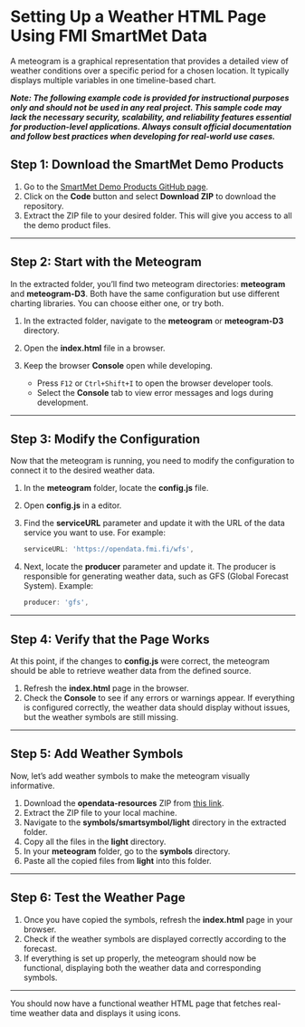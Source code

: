 
# Setting Up a Weather HTML Page Using FMI SmartMet Data

A meteogram is a graphical representation that provides a detailed view of weather conditions over a specific period for a chosen location. It typically displays multiple variables in one timeline-based chart.

***Note: The following example code is provided for instructional purposes only and should not be used in any real project. This sample code may lack the necessary security, scalability, and reliability features essential for production-level applications. Always consult official documentation and follow best practices when developing for real-world use cases.***

## Step 1: Download the SmartMet Demo Products

1. Go to the [SmartMet Demo Products GitHub page](https://github.com/fmidev/smartmet-demo-products).
2. Click on the **Code** button and select **Download ZIP** to download the repository.
3. Extract the ZIP file to your desired folder. This will give you access to all the demo product files.

---

## Step 2: Start with the Meteogram
In the extracted folder, you’ll find two meteogram directories: **meteogram** and **meteogram-D3**. Both have the same configuration but use different charting libraries. You can choose either one, or try both.
1. In the extracted folder, navigate to the **meteogram** or **meteogram-D3** directory.
2. Open the **index.html** file in a browser.
 
   
3. Keep the browser **Console** open while developing.
   - Press `F12` or `Ctrl+Shift+I` to open the browser developer tools.
   - Select the **Console** tab to view error messages and logs during development.

---

## Step 3: Modify the Configuration

Now that the meteogram is running, you need to modify the configuration to connect it to the desired weather data.

1. In the **meteogram** folder, locate the **config.js** file.
2. Open **config.js** in a editor.
3. Find the **serviceURL** parameter and update it with the URL of the data service you want to use. For example:
   
   ```js
   serviceURL: 'https://opendata.fmi.fi/wfs',
   ```

4. Next, locate the **producer** parameter and update it. The producer is responsible for generating weather data, such as GFS (Global Forecast System). Example:
   
   ```js
   producer: 'gfs',
   ```

---

## Step 4: Verify that the Page Works

At this point, if the changes to **config.js** were correct, the meteogram should be able to retrieve weather data from the defined source.

1. Refresh the **index.html** page in the browser.
2. Check the **Console** to see if any errors or warnings appear. If everything is configured correctly, the weather data should display without issues, but the weather symbols are still missing.

---

## Step 5: Add Weather Symbols

Now, let’s add weather symbols to make the meteogram visually informative.

1. Download the **opendata-resources** ZIP from [this link](https://github.com/fmidev/opendata-resources).
2. Extract the ZIP file to your local machine.
3. Navigate to the **symbols/smartsymbol/light** directory in the extracted folder.
4. Copy all the files in the **light** directory.
5. In your **meteogram** folder, go to the **symbols** directory.
6. Paste all the copied files from **light** into this folder.

---

## Step 6: Test the Weather Page

1. Once you have copied the symbols, refresh the **index.html** page in your browser.
2. Check if the weather symbols are displayed correctly according to the forecast.
3. If everything is set up properly, the meteogram should now be functional, displaying both the weather data and corresponding symbols.

---

You should now have a functional weather HTML page that fetches real-time weather data and displays it using icons.
